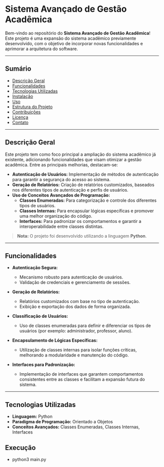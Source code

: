 # Sistema Avançado de Gestão Acadêmica

Bem-vindo ao repositório do **Sistema Avançado de Gestão Acadêmica**! Este projeto é uma expansão do sistema acadêmico previamente desenvolvido, com o objetivo de incorporar novas funcionalidades e aprimorar a arquitetura do software.

---

## Sumário

- [Descrição Geral](#descrição-geral)
- [Funcionalidades](#funcionalidades)
- [Tecnologias Utilizadas](#tecnologias-utilizadas)
- [Instalação](#instalação)
- [Uso](#uso)
- [Estrutura do Projeto](#estrutura-do-projeto)
- [Contribuições](#contribuições)
- [Licença](#licença)
- [Contato](#contato)

---

## Descrição Geral

Este projeto tem como foco principal a ampliação do sistema acadêmico já existente, adicionando funcionalidades que visam otimizar a gestão acadêmica. Entre as principais melhorias, destacam-se:

- **Autenticação de Usuários:** Implementação de métodos de autenticação para garantir a segurança do acesso ao sistema.
- **Geração de Relatórios:** Criação de relatórios customizados, baseados nos diferentes tipos de autenticação e perfis de usuários.
- **Uso de Conceitos Avançados de Programação:**
  - **Classes Enumeradas:** Para categorização e controle dos diferentes tipos de usuários.
  - **Classes Internas:** Para encapsular lógicas específicas e promover uma melhor organização do código.
  - **Interfaces:** Para padronizar os comportamentos e garantir a interoperabilidade entre classes distintas.

> **Nota:** O projeto foi desenvolvido utilizando a linguagem **Python**.

---

## Funcionalidades

- **Autenticação Segura:** 
  - Mecanismo robusto para autenticação de usuários.
  - Validação de credenciais e gerenciamento de sessões.

- **Geração de Relatórios:**
  - Relatórios customizados com base no tipo de autenticação.
  - Exibição e exportação dos dados de forma organizada.

- **Classificação de Usuários:**
  - Uso de classes enumeradas para definir e diferenciar os tipos de usuários (por exemplo: administrador, professor, aluno).
  
- **Encapsulamento de Lógicas Específicas:**
  - Utilização de classes internas para isolar funções críticas, melhorando a modularidade e manutenção do código.
  
- **Interfaces para Padronização:**
  - Implementação de interfaces que garantem comportamentos consistentes entre as classes e facilitam a expansão futura do sistema.

---

## Tecnologias Utilizadas

- **Linguagem:** Python  
- **Paradigma de Programação:** Orientado a Objetos
- **Conceitos Avançados:** Classes Enumeradas, Classes Internas, Interfaces

## Execução
- python3 main.py